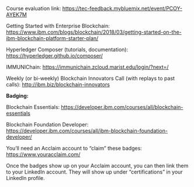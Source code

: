 Course evaluation link:
https://tec-feedback.mybluemix.net/event/PCOY-AYEK7M

Getting Started with Enterprise Blockchain:
https://www.ibm.com/blogs/blockchain/2018/03/getting-started-on-the-ibm-blockchain-platform-starter-plan/

Hyperledger Composer (tutorials, documentation):
https://hyperledger.github.io/composer/

IMMUNIChain:
https://immunichain.zcloud.marist.edu/login/?next=/

Weekly (or bi-weekly) Blockchain Innovators Call (with replays to past calls):
http://ibm.biz/blockchain-innovators

**Badging:**

Blockchain Essentials: https://developer.ibm.com/courses/all/blockchain-essentials

Blockchain Foundation Developer: https://developer.ibm.com/courses/all/ibm-blockchain-foundation-developer/

You’ll need an Acclaim account to “claim” these badges:
https://www.youracclaim.com/

Once the badges show up on your Acclaim account, you can then link them to your LinkedIn account.  They will show up under “certifications” in your LinkedIn profile.
